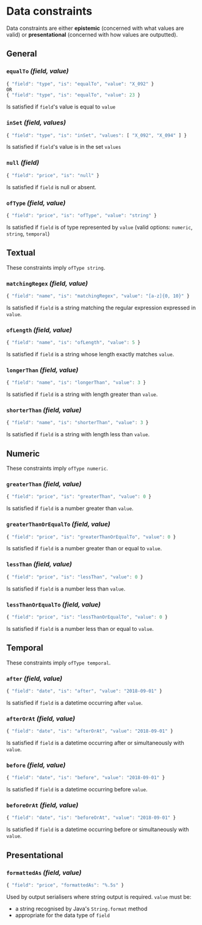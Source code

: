 # Data constraints

Data constraints are either **epistemic** (concerned with what values are valid) or **presentational** (concerned with how values are outputted).

## General

### `equalTo` _(field, value)_

```javascript
{ "field": "type", "is": "equalTo", "value": "X_092" }
OR
{ "field": "type", "is": "equalTo", "value": 23 }
```

Is satisfied if `field`'s value is equal to `value`

### `inSet` _(field, values)_

```javascript
{ "field": "type", "is": "inSet", "values": [ "X_092", "X_094" ] }
```

Is satisfied if `field`'s value is in the set `values`

### `null` _(field)_

```javascript
{ "field": "price", "is": "null" }
```

Is satisfied if `field` is null or absent.

### `ofType` _(field, value)_

```javascript
{ "field": "price", "is": "ofType", "value": "string" }
```

Is satisfied if `field` is of type represented by `value` (valid options: `numeric`, `string`, `temporal`)

## Textual
These constraints imply `ofType string`.

### `matchingRegex` _(field, value)_

```javascript
{ "field": "name", "is": "matchingRegex", "value": "[a-z]{0, 10}" }
```

Is satisfied if `field` is a string matching the regular expression expressed in `value`. 

### `ofLength` _(field, value)_

```javascript
{ "field": "name", "is": "ofLength", "value": 5 }
```

Is satisfied if `field` is a string whose length exactly matches `value`.
    
### `longerThan` _(field, value)_

```javascript
{ "field": "name", "is": "longerThan", "value": 3 }
```

Is satisfied if `field` is a string with length greater than `value`.

### `shorterThan` _(field, value)_

```javascript
{ "field": "name", "is": "shorterThan", "value": 3 }
```

Is satisfied if `field` is a string with length less than `value`.   


## Numeric
These constraints imply `ofType numeric`.

### `greaterThan` _(field, value)_

```javascript
{ "field": "price", "is": "greaterThan", "value": 0 }
```

Is satisfied if `field` is a number greater than `value`.

### `greaterThanOrEqualTo` _(field, value)_

```javascript
{ "field": "price", "is": "greaterThanOrEqualTo", "value": 0 }
```

Is satisfied if `field` is a number greater than or equal to `value`.

### `lessThan` _(field, value)_

```javascript
{ "field": "price", "is": "lessThan", "value": 0 }
```

Is satisfied if `field` is a number less than `value`.

### `lessThanOrEqualTo` _(field, value)_

```javascript
{ "field": "price", "is": "lessThanOrEqualTo", "value": 0 }
```

Is satisfied if `field` is a number less than or equal to `value`.


## Temporal
These constraints imply `ofType temporal`.

### `after` _(field, value)_

```javascript
{ "field": "date", "is": "after", "value": "2018-09-01" }
```

Is satisfied if `field` is a datetime occurring after `value`.

### `afterOrAt` _(field, value)_

```javascript
{ "field": "date", "is": "afterOrAt", "value": "2018-09-01" }
```

Is satisfied if `field` is a datetime occurring after or simultaneously with `value`.

### `before` _(field, value)_

```javascript
{ "field": "date", "is": "before", "value": "2018-09-01" }
```

Is satisfied if `field` is a datetime occurring before `value`.

### `beforeOrAt` _(field, value)_

```javascript
{ "field": "date", "is": "beforeOrAt", "value": "2018-09-01" }
```

Is satisfied if `field` is a datetime occurring before or simultaneously with `value`.

## Presentational
  
### `formattedAs` _(field, value)_

```javascript
{ "field": "price", "formattedAs": "%.5s" }
```

Used by output serialisers where string output is required. `value` must be:
 
 * a string recognised by Java's `String.format` method
 * appropriate for the data type of `field`
 
